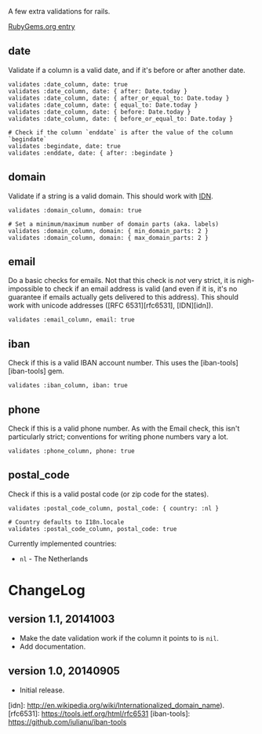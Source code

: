 A few extra validations for rails.

[RubyGems.org entry](http://rubygems.org/gems/rails_validations)

date
----
Validate if a column is a valid date, and if it's before or after another date.

    validates :date_column, date: true
    validates :date_column, date: { after: Date.today }
    validates :date_column, date: { after_or_equal_to: Date.today }
    validates :date_column, date: { equal_to: Date.today }
    validates :date_column, date: { before: Date.today }
    validates :date_column, date: { before_or_equal_to: Date.today }

    # Check if the column `enddate` is after the value of the column `begindate`
    validates :begindate, date: true
    validates :enddate, date: { after: :begindate }


domain
------
Validate if a string is a valid domain. This should work with [IDN](idn).

    validates :domain_column, domain: true

    # Set a minimum/maximum number of domain parts (aka. labels)
    validates :domain_column, domain: { min_domain_parts: 2 }
    validates :domain_column, domain: { max_domain_parts: 2 }


email
-----
Do a basic checks for emails. Not that this check is *not* very strict, it is
nigh-impossible to check if an email address is valid (and even if it is, it's
no guarantee if emails actually gets delivered to this address). This should
work with unicode addresses ([RFC 6531][rfc6531], [IDN][idn]).

    validates :email_column, email: true


iban
----
Check if this is a valid IBAN account number. This uses the
[iban-tools][iban-tools] gem.

    validates :iban_column, iban: true


phone
-----
Check if this is a valid phone number. As with the Email check, this isn't
particularly strict; conventions for writing phone numbers vary a lot.

    validates :phone_column, phone: true


postal\_code
------------
Check if this is a valid postal code (or zip code for the states).

    validates :postal_code_column, postal_code: { country: :nl }

    # Country defaults to I18n.locale
    validates :postal_code_column, postal_code: true


Currently implemented countries:

- `nl` - The Netherlands


ChangeLog
=========

version 1.1, 20141003
---------------------
- Make the date validation work if the column it points to is `nil`.
- Add documentation.


version 1.0, 20140905
---------------------
- Initial release.


[idn]: http://en.wikipedia.org/wiki/Internationalized_domain_name).
[rfc6531]: https://tools.ietf.org/html/rfc6531
[iban-tools]: https://github.com/iulianu/iban-tools
